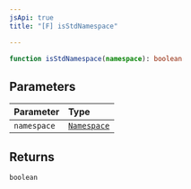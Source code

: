 ```yaml
---
jsApi: true
title: "[F] isStdNamespace"

---
```

```ts
function isStdNamespace(namespace): boolean
```

## Parameters

| Parameter | Type |
| :------ | :------ |
| `namespace` | [`Namespace`](../interfaces/Namespace.md) |

## Returns

`boolean`

